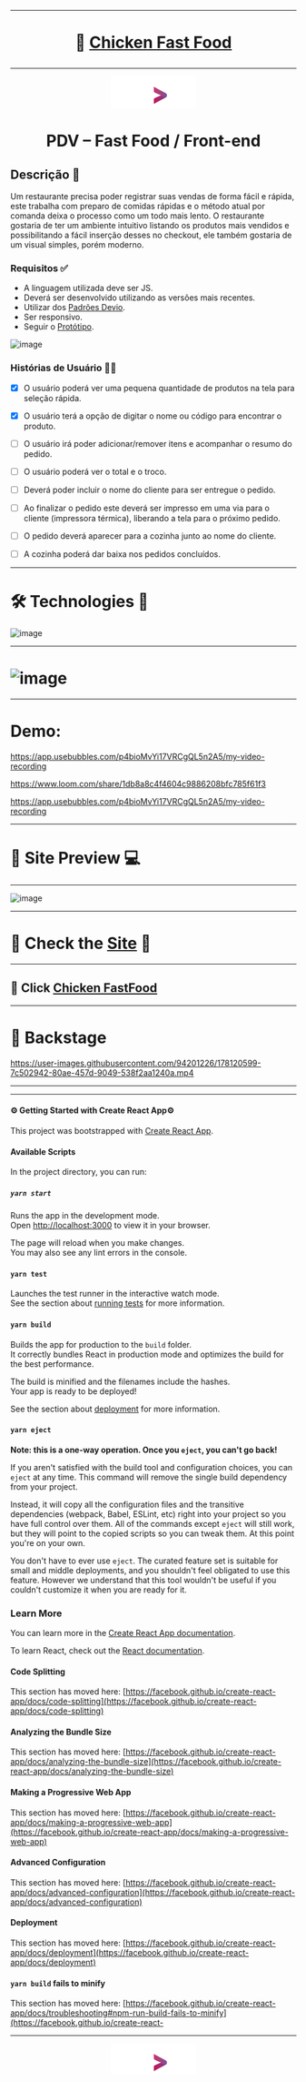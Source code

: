 
***

# <p align="center">🎯 [Chicken Fast Food](https://chickenfastfood.vercel.app/)</p>

***


<p align="center">
  <img src="https://github.com/deviobr/code-patterns/blob/main/images/devio.webp?raw=true" />
</p>

<h1 align="center">PDV – Fast Food / Front-end</h1>




## Descrição 👾
Um restaurante precisa poder registrar suas vendas de forma fácil e rápida, este trabalha com preparo de comidas rápidas e o método atual por comanda deixa o processo como um todo mais lento. O restaurante gostaria de ter um ambiente intuitivo listando os produtos mais vendidos e possibilitando a fácil inserção desses no checkout, ele também gostaria de um visual simples, porém moderno.

### Requisitos ✅
- A linguagem utilizada deve ser JS.
- Deverá ser desenvolvido utilizando as versões mais recentes.
- Utilizar dos [Padrões Devio](https://github.com/deviobr/code-patterns).
- Ser responsivo.
- Seguir o [Protótipo](https://xd.adobe.com/view/426c6e77-3eac-40e9-8262-41ef5a325fce-173f/?fullscreen).

![image](https://user-images.githubusercontent.com/94201226/178083049-c730f59c-1d4b-4118-ac8a-fb856e28ed7b.png)


### Histórias de Usuário 🧑‍🍳
 - [x] O usuário poderá ver uma pequena quantidade de produtos na tela para seleção rápida.
 - [x] O usuário terá a opção de digitar o nome ou código para encontrar o produto.
 - [ ] O usuário irá poder adicionar/remover itens e acompanhar o resumo do pedido.
 - [ ] O usuário poderá ver o total e o troco.
 - [ ] Deverá poder incluir o nome do cliente para ser entregue o pedido.
 - [ ] Ao finalizar o pedido este deverá ser impresso em uma via para o cliente (impressora térmica), liberando a tela para o próximo pedido.
  
 - [ ] O pedido deverá aparecer para a cozinha junto ao nome do cliente.
 - [ ] A cozinha poderá dar baixa nos pedidos concluídos.

***
# 🛠️ Technologies 🔨  

![image](https://user-images.githubusercontent.com/94201226/162478345-d859bed8-ea02-464d-9897-0fdc70480234.png)
***



# ![image](https://user-images.githubusercontent.com/94201226/178083542-a469d91b-4d3d-455f-a998-02d50c946815.png)
        
***

# Demo:

  https://app.usebubbles.com/p4bioMvYi17VRCgQL5n2A5/my-video-recording

  https://www.loom.com/share/1db8a8c4f4604c9886208bfc785f61f3


https://app.usebubbles.com/p4bioMvYi17VRCgQL5n2A5/my-video-recording

***
#  💚 Site Preview  💻
***
![image](https://user-images.githubusercontent.com/94201226/178084015-58ba015f-3e44-4949-9e59-077e8640291d.png)

***
 
#   🚀  Check the [Site](https://chickenfastfood.vercel.app/) 🎯

***
## 🎯 Click [Chicken FastFood](https://chickenfastfood.vercel.app/)

***
# 🧩 Backstage


https://user-images.githubusercontent.com/94201226/178120599-7c502942-80ae-457d-9049-538f2aa1240a.mp4



***

***

#### ⚙️ Getting Started with Create React App⚙️

This project was bootstrapped with [Create React App](https://github.com/facebook/create-react-app).

#### Available Scripts

In the project directory, you can run:

##### `yarn start`

Runs the app in the development mode.\
Open [http://localhost:3000](http://localhost:3000) to view it in your browser.

The page will reload when you make changes.\
You may also see any lint errors in the console.

#### `yarn test`

Launches the test runner in the interactive watch mode.\
See the section about [running tests](https://facebook.github.io/create-react-app/docs/running-tests) for more information.

#### `yarn build`

Builds the app for production to the `build` folder.\
It correctly bundles React in production mode and optimizes the build for the best performance.

The build is minified and the filenames include the hashes.\
Your app is ready to be deployed!

See the section about [deployment](https://facebook.github.io/create-react-app/docs/deployment) for more information.

#### `yarn eject`

**Note: this is a one-way operation. Once you `eject`, you can't go back!**

If you aren't satisfied with the build tool and configuration choices, you can `eject` at any time. This command will remove the single build dependency from your project.

Instead, it will copy all the configuration files and the transitive dependencies (webpack, Babel, ESLint, etc) right into your project so you have full control over them. All of the commands except `eject` will still work, but they will point to the copied scripts so you can tweak them. At this point you're on your own.

You don't have to ever use `eject`. The curated feature set is suitable for small and middle deployments, and you shouldn't feel obligated to use this feature. However we understand that this tool wouldn't be useful if you couldn't customize it when you are ready for it.

### Learn More

You can learn more in the [Create React App documentation](https://facebook.github.io/create-react-app/docs/getting-started).

To learn React, check out the [React documentation](https://reactjs.org/).

#### Code Splitting

This section has moved here: [https://facebook.github.io/create-react-app/docs/code-splitting](https://facebook.github.io/create-react-app/docs/code-splitting)

#### Analyzing the Bundle Size

This section has moved here: [https://facebook.github.io/create-react-app/docs/analyzing-the-bundle-size](https://facebook.github.io/create-react-app/docs/analyzing-the-bundle-size)

#### Making a Progressive Web App

This section has moved here: [https://facebook.github.io/create-react-app/docs/making-a-progressive-web-app](https://facebook.github.io/create-react-app/docs/making-a-progressive-web-app)

#### Advanced Configuration

This section has moved here: [https://facebook.github.io/create-react-app/docs/advanced-configuration](https://facebook.github.io/create-react-app/docs/advanced-configuration)

#### Deployment

This section has moved here: [https://facebook.github.io/create-react-app/docs/deployment](https://facebook.github.io/create-react-app/docs/deployment)

#### `yarn build` fails to minify

This section has moved here: [https://facebook.github.io/create-react-app/docs/troubleshooting#npm-run-build-fails-to-minify](https://facebook.github.io/create-react-

***

<p align="center">
  <img src="https://github.com/deviobr/code-patterns/blob/main/images/devio.webp?raw=true" />
</p>

